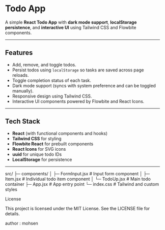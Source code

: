 # Todo App

A simple **React Todo App** with **dark mode support**, **localStorage persistence**, and **interactive UI** using Tailwind CSS and Flowbite components.

---

## Features

- Add, remove, and toggle todos.
- Persist todos using `localStorage` so tasks are saved across page reloads.
- Toggle completion status of each task.
- Dark mode support (syncs with system preference and can be toggled manually).
- Responsive design using Tailwind CSS.
- Interactive UI components powered by Flowbite and React Icons.

---

## Tech Stack

- **React** (with functional components and hooks)
- **Tailwind CSS** for styling
- **Flowbite React** for prebuilt components
- **React Icons** for SVG icons
- **uuid** for unique todo IDs
- **LocalStorage** for persistence

---

src/
├─ components/
│  ├─ FormInput.jsx       # Input form component
│  ├─ Item.jsx            # Individual todo item component
│  └─ TodoUp.jsx          # Main todo container
├─ App.jsx                # App entry point
└─ index.css              # Tailwind and custom styles

License

This project is licensed under the MIT License. See the LICENSE
 file for details.

 author : mohsen

